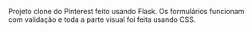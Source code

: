 Projeto clone do Pinterest feito usando Flask. Os formulários funcionam com validação e toda a parte visual foi feita usando CSS.
